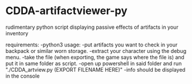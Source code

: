 # CDDA-artifactviewer-py
rudimentary python script displaying passive effects of artifacts in your inventory

requirements:
  -python3
usage:
  -put artifacts you want to check in your backpack or similar worn storage.
  -extract your character using the debug menu.
  -take the file (when exporting, the game says where the file is) and put it in same folder as script.
  -open up powershell in said folder and run "./CDDA_artview.py (EXPORT FILENAME HERE)"
  -info should be displayed in the console
